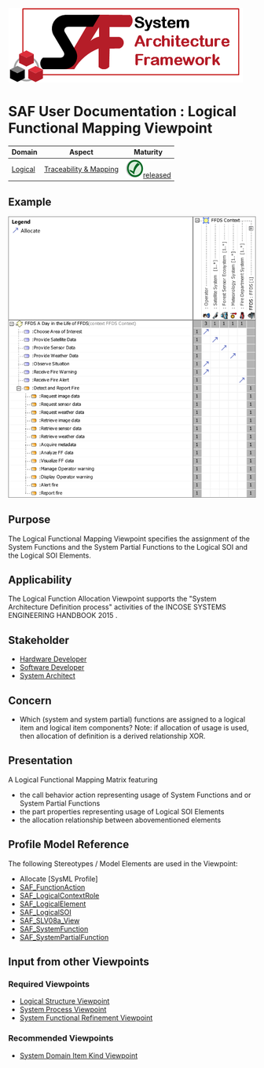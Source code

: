 ![System Architecture Framework](../diagrams/Logo_SAF.png)
# SAF User Documentation : Logical Functional Mapping Viewpoint
|**Domain**|**Aspect**|**Maturity**|
| --- | --- | --- |
|[Logical](../domains.md#Domain-Logical)|[Traceability & Mapping](../aspects.md#Aspect-Traceability-&-Mapping)|![Released](../diagrams/Symbol_confirmed.svg.png )[released](../using-saf/maturity.md#released)|
## Example
![FFDS Context Definition Mapping of Usage](../diagrams/FFDS-Context-Definition-Mapping-of-Usage.svg)
## Purpose
The Logical Functional Mapping Viewpoint specifies the assignment of the System Functions and the System Partial Functions to the Logical SOI and the Logical SOI Elements.
## Applicability
The Logical Function Allocation Viewpoint supports the "System Architecture Definition process" activities of the INCOSE SYSTEMS ENGINEERING HANDBOOK 2015  .
## Stakeholder
* [Hardware Developer](../stakeholders.md#Hardware-Developer)
* [Software Developer](../stakeholders.md#Software-Developer)
* [System Architect](../stakeholders.md#System-Architect)
## Concern
* Which (system and system partial) functions are assigned to a logical item and logical item components?
Note: if allocation of usage is used, then allocation of definition is a derived relationship XOR.
## Presentation
A  Logical Functional Mapping Matrix featuring
* the call behavior action representing usage of System Functions and or System Partial Functions
* the part properties representing usage of Logical SOI Elements
* the allocation relationship between abovementioned elements

## Profile Model Reference
The following Stereotypes / Model Elements are used in the Viewpoint:
* Allocate [SysML Profile]
* [SAF_FunctionAction](../stereotypes.md#SAF_FunctionAction)
* [SAF_LogicalContextRole](../stereotypes.md#SAF_LogicalContextRole)
* [SAF_LogicalElement](../stereotypes.md#SAF_LogicalElement)
* [SAF_LogicalSOI](../stereotypes.md#SAF_LogicalSOI)
* [SAF_SLV08a_View](../stereotypes.md#SAF_SLV08a_View)
* [SAF_SystemFunction](../stereotypes.md#SAF_SystemFunction)
* [SAF_SystemPartialFunction](../stereotypes.md#SAF_SystemPartialFunction)
## Input from other Viewpoints
### Required Viewpoints
* [Logical Structure Viewpoint](Logical-Structure-Viewpoint.md)
* [System Process Viewpoint](System-Process-Viewpoint.md)
* [System Functional Refinement Viewpoint](System-Functional-Refinement-Viewpoint.md)
### Recommended Viewpoints
* [System Domain Item Kind Viewpoint](System-Domain-Item-Kind-Viewpoint.md)
